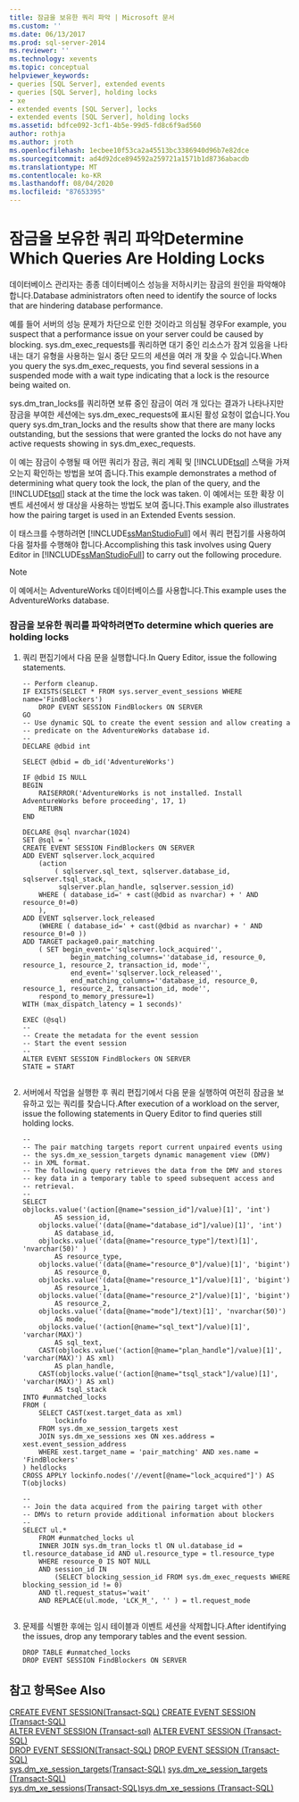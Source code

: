 ```yaml
---
title: 잠금을 보유한 쿼리 파악 | Microsoft 문서
ms.custom: ''
ms.date: 06/13/2017
ms.prod: sql-server-2014
ms.reviewer: ''
ms.technology: xevents
ms.topic: conceptual
helpviewer_keywords:
- queries [SQL Server], extended events
- queries [SQL Server], holding locks
- xe
- extended events [SQL Server], locks
- extended events [SQL Server], holding locks
ms.assetid: bdfce092-3cf1-4b5e-99d5-fd8c6f9ad560
author: rothja
ms.author: jroth
ms.openlocfilehash: 1ecbee10f53ca2a45513bc3386940d96b7e82dce
ms.sourcegitcommit: ad4d92dce894592a259721a1571b1d8736abacdb
ms.translationtype: MT
ms.contentlocale: ko-KR
ms.lasthandoff: 08/04/2020
ms.locfileid: "87653395"
---
```

# <a name="determine-which-queries-are-holding-locks"></a><span data-ttu-id="3a302-102">잠금을 보유한 쿼리 파악</span><span class="sxs-lookup"><span data-stu-id="3a302-102">Determine Which Queries Are Holding Locks</span></span>
  <span data-ttu-id="3a302-103">데이터베이스 관리자는 종종 데이터베이스 성능을 저하시키는 잠금의 원인을 파악해야 합니다.</span><span class="sxs-lookup"><span data-stu-id="3a302-103">Database administrators often need to identify the source of locks that are hindering database performance.</span></span>  
  
 <span data-ttu-id="3a302-104">예를 들어 서버의 성능 문제가 차단으로 인한 것이라고 의심될 경우</span><span class="sxs-lookup"><span data-stu-id="3a302-104">For example, you suspect that a performance issue on your server could be caused by blocking.</span></span> <span data-ttu-id="3a302-105">sys.dm_exec_requests를 쿼리하면 대기 중인 리소스가 잠겨 있음을 나타내는 대기 유형을 사용하는 일시 중단 모드의 세션을 여러 개 찾을 수 있습니다.</span><span class="sxs-lookup"><span data-stu-id="3a302-105">When you query the sys.dm_exec_requests, you find several sessions in a suspended mode with a wait type indicating that a lock is the resource being waited on.</span></span>  
  
 <span data-ttu-id="3a302-106">sys.dm_tran_locks를 쿼리하면 보류 중인 잠금이 여러 개 있다는 결과가 나타나지만 잠금을 부여한 세션에는 sys.dm_exec_requests에 표시된 활성 요청이 없습니다.</span><span class="sxs-lookup"><span data-stu-id="3a302-106">You query sys.dm_tran_locks and the results show that there are many locks outstanding, but the sessions that were granted the locks do not have any active requests showing in sys.dm_exec_requests.</span></span>  
  
 <span data-ttu-id="3a302-107">이 예는 잠금이 수행될 때 어떤 쿼리가 잠금, 쿼리 계획 및 [!INCLUDE[tsql](../../includes/tsql-md.md)] 스택을 가져오는지 확인하는 방법을 보여 줍니다.</span><span class="sxs-lookup"><span data-stu-id="3a302-107">This example demonstrates a method of determining what query took the lock, the plan of the query, and the [!INCLUDE[tsql](../../includes/tsql-md.md)] stack at the time the lock was taken.</span></span> <span data-ttu-id="3a302-108">이 예에서는 또한 확장 이벤트 세션에서 쌍 대상을 사용하는 방법도 보여 줍니다.</span><span class="sxs-lookup"><span data-stu-id="3a302-108">This example also illustrates how the pairing target is used in an Extended Events session.</span></span>  
  
 <span data-ttu-id="3a302-109">이 태스크를 수행하려면 [!INCLUDE[ssManStudioFull](../../includes/ssmanstudiofull-md.md)] 에서 쿼리 편집기를 사용하여 다음 절차를 수행해야 합니다.</span><span class="sxs-lookup"><span data-stu-id="3a302-109">Accomplishing this task involves using Query Editor in [!INCLUDE[ssManStudioFull](../../includes/ssmanstudiofull-md.md)] to carry out the following procedure.</span></span>  
  
> [!NOTE]  
>  <span data-ttu-id="3a302-110">이 예에서는 AdventureWorks 데이터베이스를 사용합니다.</span><span class="sxs-lookup"><span data-stu-id="3a302-110">This example uses the AdventureWorks database.</span></span>  
  
### <a name="to-determine-which-queries-are-holding-locks"></a><span data-ttu-id="3a302-111">잠금을 보유한 쿼리를 파악하려면</span><span class="sxs-lookup"><span data-stu-id="3a302-111">To determine which queries are holding locks</span></span>  
  
1.  <span data-ttu-id="3a302-112">쿼리 편집기에서 다음 문을 실행합니다.</span><span class="sxs-lookup"><span data-stu-id="3a302-112">In Query Editor, issue the following statements.</span></span>  
  
    ```  
    -- Perform cleanup.   
    IF EXISTS(SELECT * FROM sys.server_event_sessions WHERE name='FindBlockers')  
        DROP EVENT SESSION FindBlockers ON SERVER  
    GO  
    -- Use dynamic SQL to create the event session and allow creating a -- predicate on the AdventureWorks database id.  
    --  
    DECLARE @dbid int  
  
    SELECT @dbid = db_id('AdventureWorks')  
  
    IF @dbid IS NULL  
    BEGIN  
        RAISERROR('AdventureWorks is not installed. Install AdventureWorks before proceeding', 17, 1)  
        RETURN  
    END  
  
    DECLARE @sql nvarchar(1024)  
    SET @sql = '  
    CREATE EVENT SESSION FindBlockers ON SERVER  
    ADD EVENT sqlserver.lock_acquired   
        (action   
            ( sqlserver.sql_text, sqlserver.database_id, sqlserver.tsql_stack,  
             sqlserver.plan_handle, sqlserver.session_id)  
        WHERE ( database_id=' + cast(@dbid as nvarchar) + ' AND resource_0!=0)   
        ),  
    ADD EVENT sqlserver.lock_released   
        (WHERE ( database_id=' + cast(@dbid as nvarchar) + ' AND resource_0!=0 ))  
    ADD TARGET package0.pair_matching   
        ( SET begin_event=''sqlserver.lock_acquired'',   
                begin_matching_columns=''database_id, resource_0, resource_1, resource_2, transaction_id, mode'',   
                end_event=''sqlserver.lock_released'',   
                end_matching_columns=''database_id, resource_0, resource_1, resource_2, transaction_id, mode'',  
        respond_to_memory_pressure=1)  
    WITH (max_dispatch_latency = 1 seconds)'  
  
    EXEC (@sql)  
    --   
    -- Create the metadata for the event session  
    -- Start the event session  
    --  
    ALTER EVENT SESSION FindBlockers ON SERVER  
    STATE = START  
  
    ```  
  
2.  <span data-ttu-id="3a302-113">서버에서 작업을 실행한 후 쿼리 편집기에서 다음 문을 실행하여 여전히 잠금을 보유하고 있는 쿼리를 찾습니다.</span><span class="sxs-lookup"><span data-stu-id="3a302-113">After execution of a workload on the server, issue the following statements in Query Editor to find queries still holding locks.</span></span>  
  
    ```  
    --  
    -- The pair matching targets report current unpaired events using   
    -- the sys.dm_xe_session_targets dynamic management view (DMV)  
    -- in XML format.  
    -- The following query retrieves the data from the DMV and stores  
    -- key data in a temporary table to speed subsequent access and  
    -- retrieval.  
    --  
    SELECT   
    objlocks.value('(action[@name="session_id"]/value)[1]', 'int')  
            AS session_id,  
        objlocks.value('(data[@name="database_id"]/value)[1]', 'int')   
            AS database_id,  
        objlocks.value('(data[@name="resource_type"]/text)[1]', 'nvarchar(50)' )   
            AS resource_type,  
        objlocks.value('(data[@name="resource_0"]/value)[1]', 'bigint')   
            AS resource_0,  
        objlocks.value('(data[@name="resource_1"]/value)[1]', 'bigint')   
            AS resource_1,  
        objlocks.value('(data[@name="resource_2"]/value)[1]', 'bigint')   
            AS resource_2,  
        objlocks.value('(data[@name="mode"]/text)[1]', 'nvarchar(50)')   
            AS mode,  
        objlocks.value('(action[@name="sql_text"]/value)[1]', 'varchar(MAX)')   
            AS sql_text,  
        CAST(objlocks.value('(action[@name="plan_handle"]/value)[1]', 'varchar(MAX)') AS xml)   
            AS plan_handle,      
        CAST(objlocks.value('(action[@name="tsql_stack"]/value)[1]', 'varchar(MAX)') AS xml)   
            AS tsql_stack  
    INTO #unmatched_locks  
    FROM (  
        SELECT CAST(xest.target_data as xml)   
            lockinfo  
        FROM sys.dm_xe_session_targets xest  
        JOIN sys.dm_xe_sessions xes ON xes.address = xest.event_session_address  
        WHERE xest.target_name = 'pair_matching' AND xes.name = 'FindBlockers'  
    ) heldlocks  
    CROSS APPLY lockinfo.nodes('//event[@name="lock_acquired"]') AS T(objlocks)  
  
    --  
    -- Join the data acquired from the pairing target with other   
    -- DMVs to return provide additional information about blockers  
    --  
    SELECT ul.*  
        FROM #unmatched_locks ul  
        INNER JOIN sys.dm_tran_locks tl ON ul.database_id = tl.resource_database_id AND ul.resource_type = tl.resource_type  
        WHERE resource_0 IS NOT NULL  
        AND session_id IN   
            (SELECT blocking_session_id FROM sys.dm_exec_requests WHERE blocking_session_id != 0)  
        AND tl.request_status='wait'  
        AND REPLACE(ul.mode, 'LCK_M_', '' ) = tl.request_mode  
  
    ```  
  
3.  <span data-ttu-id="3a302-114">문제를 식별한 후에는 임시 테이블과 이벤트 세션을 삭제합니다.</span><span class="sxs-lookup"><span data-stu-id="3a302-114">After identifying the issues, drop any temporary tables and the event session.</span></span>  
  
    ```  
    DROP TABLE #unmatched_locks  
    DROP EVENT SESSION FindBlockers ON SERVER  
    ```  
  
## <a name="see-also"></a><span data-ttu-id="3a302-115">참고 항목</span><span class="sxs-lookup"><span data-stu-id="3a302-115">See Also</span></span>  
 <span data-ttu-id="3a302-116">[CREATE EVENT SESSION&#40;Transact-SQL&#41;](/sql/t-sql/statements/create-event-session-transact-sql) </span><span class="sxs-lookup"><span data-stu-id="3a302-116">[CREATE EVENT SESSION &#40;Transact-SQL&#41;](/sql/t-sql/statements/create-event-session-transact-sql) </span></span>  
 <span data-ttu-id="3a302-117">[ALTER EVENT SESSION &#40;Transact-sql&#41;](/sql/t-sql/statements/alter-event-session-transact-sql) </span><span class="sxs-lookup"><span data-stu-id="3a302-117">[ALTER EVENT SESSION &#40;Transact-SQL&#41;](/sql/t-sql/statements/alter-event-session-transact-sql) </span></span>  
 <span data-ttu-id="3a302-118">[DROP EVENT SESSION&#40;Transact-SQL&#41;](/sql/t-sql/statements/drop-event-session-transact-sql) </span><span class="sxs-lookup"><span data-stu-id="3a302-118">[DROP EVENT SESSION &#40;Transact-SQL&#41;](/sql/t-sql/statements/drop-event-session-transact-sql) </span></span>  
 <span data-ttu-id="3a302-119">[sys.dm_xe_session_targets&#40;Transact-SQL&#41;](/sql/relational-databases/system-dynamic-management-views/sys-dm-xe-session-targets-transact-sql) </span><span class="sxs-lookup"><span data-stu-id="3a302-119">[sys.dm_xe_session_targets &#40;Transact-SQL&#41;](/sql/relational-databases/system-dynamic-management-views/sys-dm-xe-session-targets-transact-sql) </span></span>  
 [<span data-ttu-id="3a302-120">sys.dm_xe_sessions&#40;Transact-SQL&#41;</span><span class="sxs-lookup"><span data-stu-id="3a302-120">sys.dm_xe_sessions &#40;Transact-SQL&#41;</span></span>](/sql/relational-databases/system-dynamic-management-views/sys-dm-xe-sessions-transact-sql)  
  
  
